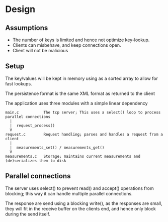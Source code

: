 # Design



## Assumptions

* The number of keys is limited and hence not optimize key-lookup.
* Clients can misbehave, and keep connections open.
* Client will not be malicious

## Setup

The key/values will be kept in memory using as a sorted array to allow for 
fast lookups.

The persistence format is the same XML format as returned to the client

The application uses three modules with a simple linear dependency

    main.c           The tcp server; This uses a select() loop to process parallel connections
      |
      |  request_process() 
      V
    request.c        Request handling; parses and handles a request from a client
      |
      |  measurements_set() / measurements_get()
      V
    measurements.c   Storage; maintains current measurements and (de)serializes them to disk


## Parallel connections

The server uses select() to prevent read() and accept() operations from blocking; this way it can
handle multiple parallel connections.

The response are send using a blocking write(), as the responses are small, they will fit in the receive buffer
on the clients end, and hence only block during the send itself.


